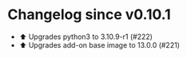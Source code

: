 # Changelog since v0.10.1
- ⬆️ Upgrades python3 to 3.10.9-r1 (#222) 
- ⬆️ Upgrades add-on base image to 13.0.0 (#221) 
